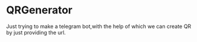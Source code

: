 # QRGenerator

Just trying to make a telegram bot,with the help of which we can create QR by just providing the url.
